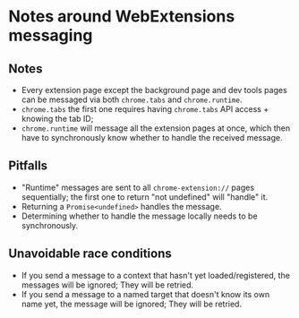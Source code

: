 # Notes around WebExtensions messaging

## Notes

- Every extension page except the background page and dev tools pages can be messaged via both `chrome.tabs` and `chrome.runtime`.
- `chrome.tabs` the first one requires having `chrome.tabs` API access + knowing the tab ID;
- `chrome.runtime` will message all the extension pages at once, which then have to synchronously know whether to handle the received message.

## Pitfalls

- "Runtime" messages are sent to all `chrome-extension://` pages sequentially; the first one to return "not undefined" will "handle" it.
- Returning a `Promise<undefined>` handles the message.
- Determining whether to handle the message locally needs to be synchronously.

## Unavoidable race conditions

- If you send a message to a context that hasn't yet loaded/registered, the messages will be ignored; They will be retried.
- If you send a message to a named target that doesn't know its own name yet, the message will be ignored; They will be retried.
